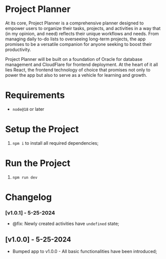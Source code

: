 # Project Planner

At its core, Project Planner is a comprehensive planner designed to empower users to organize their tasks, projects, and activities in a way that (in my opinion, and need) reflects their unique workflows and needs. From managing daily to-do lists to overseeing long-term projects, the app promises to be a versatile companion for anyone seeking to boost their productivity.

Project Planner will be built on a foundation of Oracle for database management and CloudFlare for frontend deployment. At the heart of it all lies React, the frontend technology of choice that promises not only to power the app but also to serve as a vehicle for learning and growth.

# Requirements

- `node@18` or later

# Setup the Project

1. `npm i` to install all required dependencies;

# Run the Project

1. `npm run dev`

# Changelog
### [v1.0.1] - 5-25-2024
- @fix: Newly created activities have `undefined` state;
## [v1.0.0] - 5-25-2024
- Bumped app to v1.0.0 - All basic functionalities have been introduced;